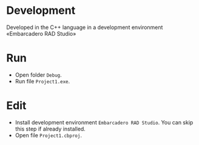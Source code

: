 # Development
Developed in the C++ language in a development environment «Embarcadero RAD Studio»

# Run
* Open folder `Debug`.
* Run file `Project1.exe`.

# Edit
* Install development environment `Embarcadero RAD Studio`. You can skip this step if already installed.
* Open file `Project1.cbproj`.
